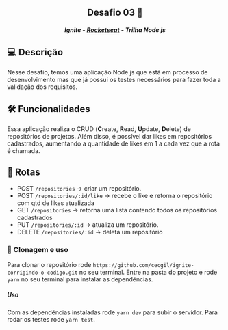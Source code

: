 <h2 align="center">Desafio 03 🚀</h2>
<h5 align="center">Ignite - <a href="https://rocketseat.com.br/" >Rocketseat</a> - Trilha Node js</h5>

## 💻 Descrição

Nesse desafio, temos uma aplicação Node.js que está em processo de desenvolvimento mas que já possui os testes necessários para fazer toda a validação dos requisitos.

## 🛠️ Funcionalidades

Essa aplicação realiza o CRUD (**C**reate, **R**ead, **U**pdate, **D**elete) 
de repositórios de projetos. Além disso, é possível dar likes em repositórios cadastrados, 
aumentando a quantidade de likes em 1 a cada vez que a rota é chamada.

## 🔗 Rotas

- POST `/repositories` → criar um repositório.
- POST `/repositories/:id/like` → recebe o like e retorna o repositório com qtd de likes atualizada
- GET `/repositories` → retorna uma lista contendo todos os repositórios cadastrados
- PUT `/repositories/:id` → atualiza  um repositório.
- DELETE `/repositories/:id` → deleta um repositório

### 📝 Clonagem e uso

Para clonar o repositório rode `https://github.com/cecgil/ignite-corrigindo-o-codigo.git` no seu terminal.
Entre na pasta do projeto e rode `yarn` no seu terminal para instalar as dependências.

##### Uso

Com as dependências instaladas rode `yarn dev` para subir o servidor. Para rodar os testes rode `yarn test`.
